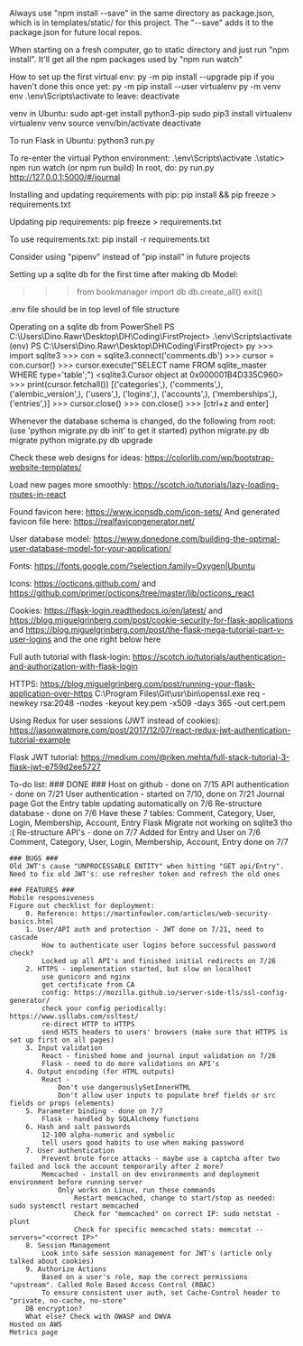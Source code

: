 Always use "npm install --save" in the same directory as package.json, which is in templates/static/ for this project. The "--save" adds it to the package.json for future local repos.

When starting on a fresh computer, go to static directory and just run "npm install". It'll get all the npm packages used by "npm run watch"

How to set up the first virtual env:
py -m pip install --upgrade pip
if you haven't done this once yet: py -m pip install --user virtualenv
py -m venv env
.\env\Scripts\activate
to leave: deactivate

venv in Ubuntu:
sudo apt-get install python3-pip
sudo pip3 install virtualenv 
virtualenv venv 
source venv/bin/activate
deactivate

To run Flask in Ubuntu: python3 run.py

To re-enter the virtual Python environment: .\env\Scripts\activate
.\static> npm run watch (or npm run build)
In root, do: py run.py
http://127.0.0.1:5000/#/journal

Installing and updating requirements with pip:
pip install <package> && pip freeze > requirements.txt

Updating pip requirements:
pip freeze > requirements.txt

To use requirements.txt:
pip install -r requirements.txt

Consider using "pipenv" instead of "pip install" in future projects

Setting up a sqlite db for the first time after making db Model:
>>> from bookmanager import db
>>> db.create_all()
>>> exit()

.env file should be in top level of file structure

Operating on a sqlite db from PowerShell
    PS C:\Users\Dino.Rawr\Desktop\DH\Coding\FirstProject> .\env\Scripts\activate
    (env) PS C:\Users\Dino.Rawr\Desktop\DH\Coding\FirstProject> py
    >>> import sqlite3
    >>> con = sqlite3.connect('comments.db')
    >>> cursor = con.cursor()
    >>> cursor.execute("SELECT name FROM sqlite_master WHERE type='table';")
    <sqlite3.Cursor object at 0x000001B4D335C960>
    >>> print(cursor.fetchall())
    [('categories',), ('comments',), ('alembic_version',), ('users',), ('logins',), ('accounts',), ('memberships',), ('entries',)]
    >>> cursor.close()
    >>> con.close()
    >>> [ctrl+z and enter]

Whenever the database schema is changed, do the following from root: (use 'python migrate.py db init' to get it started)
python migrate.py db migrate
python migrate.py db upgrade

Check these web designs for ideas: https://colorlib.com/wp/bootstrap-website-templates/

Load new pages more smoothly: https://scotch.io/tutorials/lazy-loading-routes-in-react

Found favicon here: https://www.iconsdb.com/icon-sets/
And generated favicon file here: https://realfavicongenerator.net/

User database model: https://www.donedone.com/building-the-optimal-user-database-model-for-your-application/

Fonts: https://fonts.google.com/?selection.family=Oxygen|Ubuntu

Icons: https://octicons.github.com/ and https://github.com/primer/octicons/tree/master/lib/octicons_react

Cookies: https://flask-login.readthedocs.io/en/latest/ 
    and https://blog.miguelgrinberg.com/post/cookie-security-for-flask-applications
    and https://blog.miguelgrinberg.com/post/the-flask-mega-tutorial-part-v-user-logins
    and the one right below here

Full auth tutorial with flask-login: https://scotch.io/tutorials/authentication-and-authorization-with-flask-login

HTTPS: https://blog.miguelgrinberg.com/post/running-your-flask-application-over-https
    C:\Program Files\Git\usr\bin\openssl.exe req -newkey rsa:2048 -nodes -keyout key.pem -x509 -days 365 -out cert.pem

Using Redux for user sessions (JWT instead of cookies): https://jasonwatmore.com/post/2017/12/07/react-redux-jwt-authentication-tutorial-example

Flask JWT tutorial: https://medium.com/@riken.mehta/full-stack-tutorial-3-flask-jwt-e759d2ee5727

To-do list:
    ### DONE ###
    Host on github - done on 7/15
    API authentication - done on 7/21
    User authentication - started on 7/10, done on 7/21
    Journal page
        Got the Entry table updating automatically on 7/6
    Re-structure database - done on 7/6
        Have these 7 tables: Comment, Category, User, Login, Membership, Account, Entry
        Flask Migrate not working on sqlite3 tho :(
    Re-structure API's - done on 7/7
        Added for Entry and User on 7/6
        Comment, Category, User, Login, Membership, Account, Entry done on 7/7

    ### BUGS ###
    Old JWT's cause "UNPROCESSABLE ENTITY" when hitting "GET api/Entry". Need to fix old JWT's: use refresher token and refresh the old ones

    ### FEATURES ###
    Mobile responsiveness
    Figure out checklist for deployment:
        0. Reference: https://martinfowler.com/articles/web-security-basics.html
        1. User/API auth and protection - JWT done on 7/21, need to cascade
            How to authenticate user logins before successful password check?
            Locked up all API's and finished initial redirects on 7/26
        2. HTTPS - implementation started, but slow on localhost
            use gunicorn and nginx
            get certificate from CA
            config: https://mozilla.github.io/server-side-tls/ssl-config-generator/
            check your config periodically: https://www.ssllabs.com/ssltest/
            re-direct HTTP to HTTPS
            send HSTS headers to users' browsers (make sure that HTTPS is set up first on all pages)
        3. Input validation
            React - finished home and journal input validation on 7/26
            Flask - need to do more validations on API's
        4. Output encoding (for HTML outputs)
            React -
                Don't use dangerouslySetInnerHTML
                Don't allow user inputs to populate href fields or src fields or props (elements)
        5. Parameter binding - done on 7/7
            Flask - handled by SQLAlchemy functions
        6. Hash and salt passwords
            12-100 alpha-numeric and symbolic
            tell users good habits to use when making password
        7. User authentication
            Prevent brute force attacks - maybe use a captcha after two failed and lock the account temporarily after 2 more?
            Memcached - install on dev environments and deployment environment before running server
                Only works on Linux, run these commands
                    Restart memcached, change to start/stop as needed: sudo systemctl restart memcached
                    Check for "memcached" on correct IP: sudo netstat -plunt
                    Check for specific memcached stats: memcstat --servers="<correct IP>"
        8. Session Management
            Look into safe session management for JWT's (article only talked about cookies)
        9. Authorize Actions
            Based on a user's role, map the correct permissions "upstream". Called Role Based Access Control (RBAC)
            To ensure consistent user auth, set Cache-Control header to "private, no-cache, no-store"
        DB encryption?
        What else? Check with OWASP and DWVA
    Hosted on AWS
    Metrics page